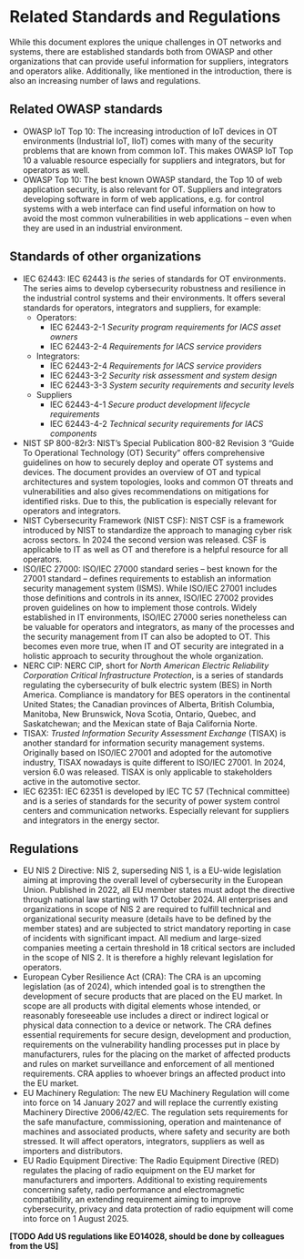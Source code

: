# Related Standards and Regulations

While this document explores the unique challenges in OT networks and systems, there are established standards both from OWASP and other organizations that can provide useful information for suppliers, integrators and operators alike. Additionally, like mentioned in the introduction, there is also an increasing number of laws and regulations.

## Related OWASP standards

- OWASP IoT Top 10: The increasing introduction of IoT devices in OT environments (Industrial IoT, IIoT) comes with many of the security problems that are known from common IoT. This makes OWASP IoT Top 10 a valuable resource especially for suppliers and integrators, but for operators as well.
- OWASP Top 10: The best known OWASP standard, the Top 10 of web application security, is also relevant for OT. Suppliers and integrators developing software in form of web applications, e.g. for control systems with a web interface can find useful information on how to avoid the most common vulnerabilities in web applications – even when they are used in an industrial environment.

## Standards of other organizations

- IEC 62443: IEC 62443 is _the_ series of standards for OT environments. The series aims to develop cybersecurity robustness and resilience in the industrial control systems and their environments. It offers several standards for operators, integrators and suppliers, for example:
  - Operators:
    - IEC 62443-2-1 _Security program requirements for IACS asset owners_
    - IEC 62443-2-4 _Requirements for IACS service providers_
  - Integrators:
    - IEC 62443-2-4 _Requirements for IACS service providers_
    - IEC 62443-3-2 _Security risk assessment and system design_
    - IEC 62443-3-3 _System security requirements and security levels_
  - Suppliers
    - IEC 62443-4-1 _Secure product development lifecycle requirements_
    - IEC 62443-4-2 _Technical security requirements for IACS components_
- NIST SP 800-82r3: NIST’s Special Publication 800-82 Revision 3 “Guide To Operational Technology (OT) Security” offers comprehensive guidelines on how to securely deploy and operate OT systems and devices. The document provides an overview of OT and typical architectures and system topologies, looks and common OT threats and vulnerabilities and also gives recommendations on mitigations for identified risks. Due to this, the publication is especially relevant for operators and integrators.
- NIST Cybersecurity Framework (NIST CSF): NIST CSF is a framework introduced by NIST to standardize the approach to managing cyber risk across sectors. In 2024 the second version was released. CSF is applicable to IT as well as OT and therefore is a helpful resource for all operators.
- ISO/IEC 27000: ISO/IEC 27000 standard series – best known for the 27001 standard – defines requirements to establish an information security management system (ISMS). While ISO/IEC 27001 includes those definitions and controls in its annex, ISO/IEC 27002 provides proven guidelines on how to implement those controls. Widely established in IT environments, ISO/IEC 27000 series nonetheless can be valuable for operators and integrators, as many of the processes and the security management from IT can also be adopted to OT. This becomes even more true, when IT and OT security are integrated in a holistic approach to security throughout the whole organization.
- NERC CIP: NERC CIP, short for _North American Electric Reliability Corporation Critical Infrastructure Protection_, is a series of standards regulating the cybersecurity of bulk electric system (BES) in North America. Compliance is mandatory for BES operators in the continental United States; the Canadian provinces of Alberta, British Columbia, Manitoba, New Brunswick, Nova Scotia, Ontario, Quebec, and Saskatchewan; and the Mexican state of Baja California Norte.
- TISAX: _Trusted Information Security Assessment Exchange_ (TISAX) is another standard for information security management systems. Originally based on ISO/IEC 27001 and adopted for the automotive industry, TISAX nowadays is quite different to ISO/IEC 27001. In 2024, version 6.0 was released. TISAX is only applicable to stakeholders active in the automotive sector.
- IEC 62351: IEC 62351 is developed by IEC TC 57 (Technical committee) and is a series of standards for the security of power system control centers and communication networks. Especially relevant for suppliers and integrators in the energy sector.

## Regulations

- EU NIS 2 Directive: NIS 2, superseding NIS 1, is a EU-wide legislation aiming at improving the overall level of cybersecurity in the European Union. Published in 2022, all EU member states must adopt the directive through national law starting with 17 October 2024. All enterprises and organizations in scope of NIS 2 are required to fulfill technical and organizational security measure (details have to be defined by the member states) and are subjected to strict mandatory reporting in case of incidents with significant impact. All medium and large-sized companies meeting a certain threshold in 18 critical sectors are included in the scope of NIS 2. It is therefore a highly relevant legislation for operators.
- European Cyber Resilience Act (CRA): The CRA is an upcoming legislation (as of 2024), which intended goal is to strengthen the development of secure products that are placed on the EU market. In scope are all products with digital elements whose intended, or reasonably foreseeable use includes a direct or indirect logical or physical data connection to a device or network. The CRA defines essential requirements for secure design, development and production, requirements on the vulnerability handling processes put in place by manufacturers, rules for the placing on the market of affected products and rules on market surveillance and enforcement of all mentioned requirements. CRA applies to whoever brings an affected product into the EU market.
- EU Machinery Regulation: The new EU Machinery Regulation will come into force on 14 January 2027 and will replace the currently existing Machinery Directive 2006/42/EC. The regulation sets requirements for the safe manufacture, commissioning, operation and maintenance of machines and associated products, where safety and security are both stressed. It will affect operators, integrators, suppliers as well as importers and distributors.
- EU Radio Equipment Directive: The Radio Equipment Directive (RED) regulates the placing of radio equipment on the EU market for manufacturers and importers. Additional to existing requirements concerning safety, radio performance and electromagnetic compatibility, an extending requirement aiming to improve cybersecurity, privacy and data protection of radio equipment will come into force on 1 August 2025.

**\[TODO Add US regulations like EO14028, should be done by colleagues from the US\]**
